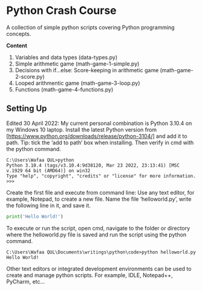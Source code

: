 # Python Crash Course
A collection of simple python scripts covering Python programming concepts. 

**Content**
1. Variables and data types (data-types.py)
2. Simple arithmetic game (math-game-1-simple.py)
4. Decisions with if...else: Score-keeping in arithmetic game (math-game-2-score.py)
6. Looped arithmentic game (math-game-3-loop.py)
7. Functions (math-game-4-functions.py)

## Setting Up
Edited 30 April 2022: My current personal combination is Python 3.10.4 on my Windows 10 laptop. Install the latest Python version from [https://www.python.org/downloads/release/python-3104/] and add it to path. Tip: tick the ‘add to path’ box when installing. Then verify in cmd with the python command.

```
C:\Users\Wafaa QUL>python
Python 3.10.4 (tags/v3.10.4:9d38120, Mar 23 2022, 23:13:41) [MSC v.1929 64 bit (AMD64)] on win32
Type "help", "copyright", "credits" or "license" for more information.
>>>
```
Create the first file and execute from command line: Use any text editor, for example, Notepad, to create a new file. Name the file ‘helloworld.py’, write the following line in it, and save it.
```python
print('Hello World!')
```
To execute or run the script, open cmd, navigate to the folder or directory where the helloworld.py file is saved and run the script using the python command.
```
C:\Users\Wafaa QUL\Documents\writings\python\code>python helloworld.py
Hello World!
```
Other text editors or integrated development environments can be used to create and manage python scripts. For example, IDLE, Notepad++, PyCharm, etc…
